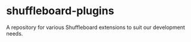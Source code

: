 # shuffleboard-plugins
A repository for various Shuffleboard extensions to suit our development needs.
